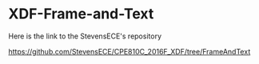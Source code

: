 # XDF-Frame-and-Text

Here is the link to the StevensECE's repository

https://github.com/StevensECE/CPE810C_2016F_XDF/tree/FrameAndText

